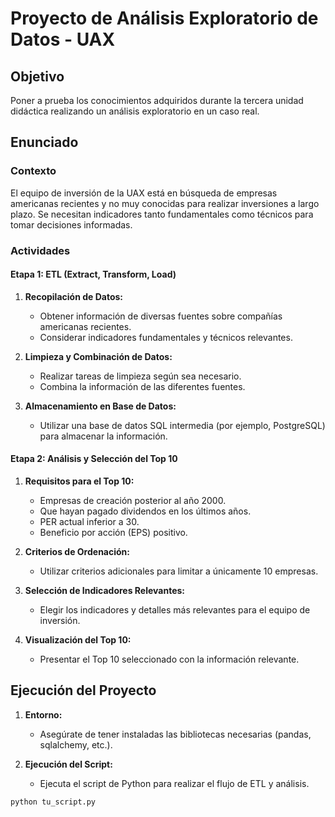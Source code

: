 # Proyecto de Análisis Exploratorio de Datos - UAX

## Objetivo
Poner a prueba los conocimientos adquiridos durante la tercera unidad didáctica realizando un análisis exploratorio en un caso real.

## Enunciado

### Contexto
El equipo de inversión de la UAX está en búsqueda de empresas americanas recientes y no muy conocidas para realizar inversiones a largo plazo. Se necesitan indicadores tanto fundamentales como técnicos para tomar decisiones informadas.

### Actividades
#### Etapa 1: ETL (Extract, Transform, Load)
1. **Recopilación de Datos:**
   - Obtener información de diversas fuentes sobre compañías americanas recientes.
   - Considerar indicadores fundamentales y técnicos relevantes.

2. **Limpieza y Combinación de Datos:**
   - Realizar tareas de limpieza según sea necesario.
   - Combina la información de las diferentes fuentes.

3. **Almacenamiento en Base de Datos:**
   - Utilizar una base de datos SQL intermedia (por ejemplo, PostgreSQL) para almacenar la información.

#### Etapa 2: Análisis y Selección del Top 10
1. **Requisitos para el Top 10:**
   - Empresas de creación posterior al año 2000.
   - Que hayan pagado dividendos en los últimos años.
   - PER actual inferior a 30.
   - Beneficio por acción (EPS) positivo.

2. **Criterios de Ordenación:**
   - Utilizar criterios adicionales para limitar a únicamente 10 empresas.

3. **Selección de Indicadores Relevantes:**
   - Elegir los indicadores y detalles más relevantes para el equipo de inversión.

4. **Visualización del Top 10:**
   - Presentar el Top 10 seleccionado con la información relevante.

## Ejecución del Proyecto
1. **Entorno:**
   - Asegúrate de tener instaladas las bibliotecas necesarias (pandas, sqlalchemy, etc.).

2. **Ejecución del Script:**
   - Ejecuta el script de Python para realizar el flujo de ETL y análisis.

```bash
python tu_script.py

